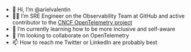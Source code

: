 - 👋 Hi, I’m @arielvalentin
- 🧑‍💼 I’m SRE Engineer on the Observability Team at GitHub and active contributor to the [CNCF OpenTelemetry project](https://opentelemetry.io/)
- 🌱 I’m currently learning how to be more inclusive and self-aware
- 💞️ I’m looking to collaborate on OpenTelemetry 
- 📫 How to reach me Twitter or LinkedIn are probably best

<!---
arielvalentin/arielvalentin is a ✨ special ✨ repository because its `README.md` (this file) appears on your GitHub profile.
You can click the Preview link to take a look at your changes.
--->
